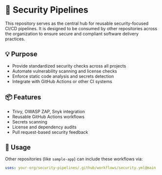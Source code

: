 # 🔐 Security Pipelines

This repository serves as the central hub for reusable security-focused CI/CD pipelines. It is designed to be consumed by other repositories across the organization to ensure secure and compliant software delivery practices.

## 💡 Purpose
- Provide standardized security checks across all projects
- Automate vulnerability scanning and license checks
- Enforce static code analysis and secrets detection
- Integrate with GitHub Actions or other CI systems

## 📦 Features
- Trivy, OWASP ZAP, Snyk integration
- Reusable GitHub Actions workflows
- Secrets scanning
- License and dependency audits
- Pull request-based security feedback

## 🧩 Usage
Other repositories (like `sample-app`) can include these workflows via:
```yaml
uses: your-org/security-pipelines/.github/workflows/security.yml@main
